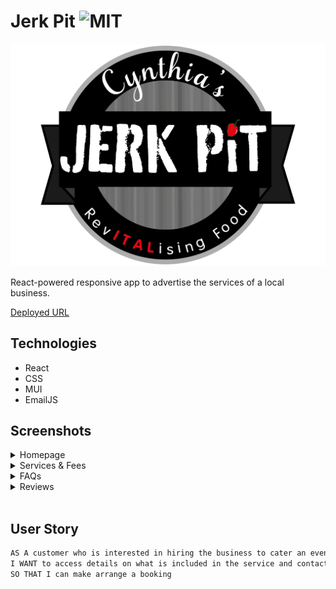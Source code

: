 # Jerk Pit ![MIT](https://img.shields.io/badge/License-MIT-blue)

![Jerk Pit](src/components/atoms/images/Logo.png)

React-powered responsive app to advertise the services of a local business.

[Deployed URL](https://floating-river-62141.herokuapp.com/)

## Technologies

- React
- CSS
- MUI
- EmailJS

## Screenshots

<details>
<summary>Homepage</summary>

![homepage](src/components/atoms/screenshots/cjp_homepage.png)

</details>

<details>
<summary>Services & Fees</summary>

![services](src/components/atoms/screenshots/cjp_services_fees.png)

</details>

<details>
<summary>FAQs</summary>

![FAQs](src/components/atoms//screenshots/cjp_faqs.png)

</details>

<details>
<summary>Reviews</summary>

![Reviews](src/components/atoms//screenshots/cjp_reviews.png)

</details>

</br>

## User Story

```md
AS A customer who is interested in hiring the business to cater an event
I WANT to access details on what is included in the service and contact details so I can get in touch
SO THAT I can make arrange a booking
```
